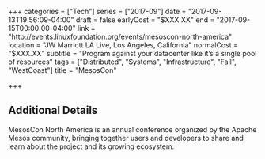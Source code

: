 +++
categories = ["Tech"]
series = ["2017-09"]
date = "2017-09-13T19:56:09-04:00"
draft = false
earlyCost = "$XXX.XX"
end = "2017-09-15T00:00:00-04:00"
link = "http://events.linuxfoundation.org/events/mesoscon-north-america"
location = "JW Marriott LA Live, Los Angeles, California"
normalCost = "$XXX.XX"
subtitle = "Program against your datacenter like it’s a single pool of resources"
tags = ["Distributed", "Systems", "Infrastructure", "Fall", "WestCoast"]
title = "MesosCon"

+++
<!--more-->

## Additional Details

MesosCon North America is an annual conference organized by the Apache Mesos community, bringing together users and developers to share and learn about the project and its growing ecosystem.
